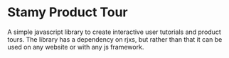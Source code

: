# Stamy Product Tour

A simple javascript library to create interactive user tutorials and product tours.
The library has a dependency on rjxs, but rather than that it can be used on any website or with any js framework.
